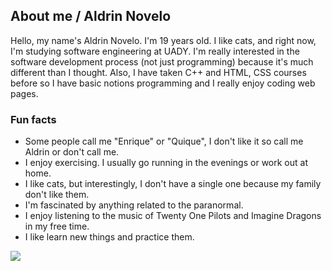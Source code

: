 ## About me / Aldrin Novelo
Hello, my name's Aldrin Novelo. I'm 19 years old. I like cats, and right now, I'm studying software engineering at UADY. I'm really interested in the software development process (not just programming) because it's much different than I thought. Also, I have taken C++ and HTML, CSS courses before so I have basic notions programming and I really enjoy coding web pages.

### Fun facts 
- Some people call me "Enrique" or "Quique", I don't like it so call me Aldrin or don't call me. 
- I enjoy exercising. I usually go running in the evenings or work out at home.
- I like cats, but interestingly, I don't have a single one because my family don't like them.
- I'm fascinated by anything related to the paranormal.
- I enjoy listening to the music of Twenty One Pilots and Imagine Dragons in my free time.
- I like learn new things and practice them.

<img src="https://miro.medium.com/v2/resize:fit:1200/0*n-2bW82Z6m6U2bij.jpeg"/>


